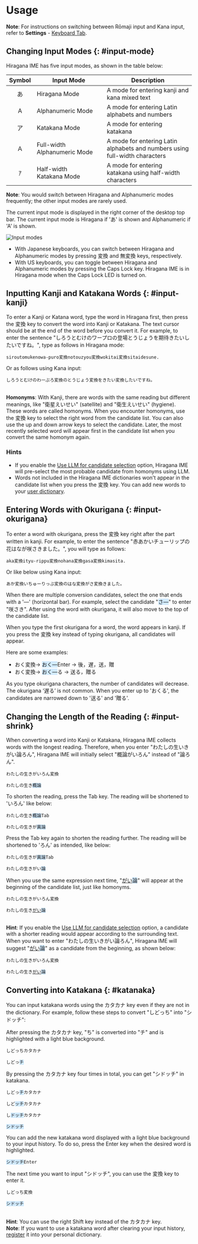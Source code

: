 # Usage

**Note**: For instructions on switching between Rōmaji input and Kana input, refer to **Settings** - [Keyboard Tab](settings.html#layout).

## Changing Input Modes {: #input-mode}

Hiragana IME has five input modes, as shown in the table below:

Symbol | Input Mode | Description
:---:|---|---
あ | Hiragana Mode | A mode for entering kanji and kana mixed text
A | Alphanumeric Mode | A mode for entering Latin alphabets and numbers
ア | Katakana Mode | A mode for entering katakana
Ａ | Full-width <nobr>Alphanumeric Mode</nobr> | A mode for entering Latin alphabets and numbers using full-width characters
ｱ | Half-width <nobr>Katakana Mode</nobr> | A mode for entering katakana using half-width characters

**Note**: You would switch between Hiragana and Alphanumeric modes frequently; the other input modes are rarely used.

The current input mode is displayed in the right corner of the desktop top bar.
The current input mode is Hiragana if 'あ' is shown and Alphanumeric if 'A' is shown.

![Input modes](../input-modes.gif)

- With Japanese keyboards, you can switch between Hiragana and Alphanumeric modes by pressing <span class='key'>変換</span> and <span class='key'>無変換</span> keys, respectively.
- With US keyboards, you can toggle between Hiragana and Alphanumeric modes by pressing the <span class='key'>Caps Lock</span> key. Hiragana IME is in Hiragana mode when the Caps Lock LED is turned on.

## Inputting Kanji and Katakana Words {: #input-kanji}

To enter a Kanji or Katana word, type the word in Hiragana first, then press the <span class='key'>変換</span> key to convert the word into Kanji or Katakana.
The text cursor should be at the end of the word before you convert it.
For example, to enter the sentence "しろうとむけのワープロの￹登場￺とうじょう￻を￹期待￺きたい￻したいですね。", type as follows in Hiragana mode:

<pre><code>siroutomukenowa-puro<span class='key'>変換</span>notouzyou<span class='key'>変換</span>wokitai<span class='key'>変換</span>sitaidesune.
</code></pre>

Or as follows using Kana input:

<pre><code>しろうとむけのわーぷろ<span class='key'>変換</span>のとうじょう<span class='key'>変換</span>をきたい<span class='key'>変換</span>したいですね。
</code></pre>

<br>**Homonyms**: With Kanji, there are words with the same reading but different meanings, like "￹衛星￺えいせい￻" (satellite) and "￹衛生￺えいせい￻" (hygiene).
These words are called homonyms.
When you encounter homonyms, use the <span class='key'>変換</span> key to select the right word from the candidate list.
You can also use the up and down arrow keys to select the candidate.
Later, the most recently selected word will appear first in the candidate list when you convert the same homonym again.

### Hints

- If you enable the [Use LLM for candidate selection](settings.html#llm) option, Hiragana IME will pre-select the most probable candidate from homonyms using LLM.
- Words not included in the Hiragana IME dictionaries won't appear in the candidate list when you press the <span class='key'>変換</span> key.
You can add new words to your [user dictionary](settings.html#dictionary).

## Entering Words with Okurigana {: #input-okurigana}

To enter a word with okurigana, press the <span class='key'>変換</span> key right after the part written in kanji.
For example, to enter the sentence "￹赤￺あか￻いチューリップの￹花￺はな￻が￹咲￺さ￻きました。", you will type as follows:

<pre><code>aka<span class='key'>変換</span>ityu-rippu<span class='key'>変換</span>nohana<span class='key'>変換</span>gasa<span class='key'>変換</span>kimasita.
</code></pre>

Or like below using Kana input:

<pre><code>あか<span class='key'>変換</span>いちゅーりっぷ<span class='key'>変換</span>のはな<span class='key'>変換</span>がさ<span class='key'>変換</span>きました。
</code></pre>

When there are multiple conversion candidates, select the one that ends with a '―' (horizontal bar).
For example, select the candidate "<span style="background-color:#d1eaff">さ―</span>" to enter "￹咲￺さ￻き".
After using the word with okurigana, it will also move to the top of the candidate list.

When you type the first okurigana for a word, the word appears in kanji.
If you press the <span class='key'>変換</span> key instead of typing okurigana, all candidates will appear.

Here are some examples:

- おく<span class='key'>変換</span>→ <span style="background-color:#d1eaff">おく―</span><span class='key'>Enter</span> → 後，遅，送，贈
- おく<span class='key'>変換</span>→ <span style="background-color:#d1eaff">おく―</span><span class='key'>る</span> → 送る，贈る

As you type okurigana characters, the number of candidates will decrease.
The okurigana ‘遅る’ is not common.
When you enter up to 'おくる', the candidates are narrowed down to '送る' and '贈る'.

## Changing the Length of the Reading {: #input-shrink}

When converting a word into Kanji or Katakana, Hiragana IME collects words with the longest reading.
Therefore, when you enter "わたしの￹生￺い￻きがい￹論￺ろん￻", Hiragana IME will initially select "￹概論￺がいろん￻" instead of "￹論￺ろん￻".

<pre><code>わたしの生きがいろん<span class='key'>変換</span></code></pre>
<pre><code>わたしの生き<span style="background-color:#d1eaff">概論</span></code></pre>

To shorten the reading, press the <span class='key'>Tab</span> key. The reading will be shortened to 'いろん' like below:

<pre><code>わたしの生き<span style="background-color:#d1eaff">概論</span><span class='key'>Tab</span></code></pre>
<pre><code>わたしの生きが<span style="background-color:#d1eaff">異論</span></code></pre>

Press the <span class='key'>Tab</span> key again to shorten the reading further.
The reading will be shortened to 'ろん' as intended, like below:

<pre><code>わたしの生きが<span style="background-color:#d1eaff">異論</span><span class='key'>Tab</span></code></pre>
<pre><code>わたしの生きがい<span style="background-color:#d1eaff">論</span></code></pre>

When you use the same expression next time, "<u>がい</u><span style="background-color:#d1eaff">論</span>" will appear at the beginning of the candidate list, just like homonyms.

<pre><code>わたしの生きがいろん<span class='key'>変換</span></code></pre>
<pre><code>わたしの生き<u>がい</u><span style="background-color:#d1eaff">論</span></code></pre>

<br>**Hint**: If you enable the [Use LLM for candidate selection](settings.html#llm) option,
a candidate with a shorter reading would appear according to the surrounding text.
When you want to enter "わたしの￹生￺い￻きがい￹論￺ろん￻", Hiragana IME will suggest "<u>がい</u><span style="background-color:#d1eaff">論</span>" as a candidate from the beginning, as shown below:

<pre><code>わたしの生きがいろん<span class='key'>変換</span></code></pre>
<pre><code>わたしの生き<u>がい</u><span style="background-color:#d1eaff">論</span></code></pre>

## Converting into Katakana {: #katanaka}

You can input katakana words using the <span class='key'>カタカナ</span> key even if they are not in the dictionary.
For example, follow these steps to convert "しどっち" into "シドッチ":

After pressing the <span class='key'>カタカナ</span> key, "ち" is converted into "チ" and is highlighted with a light blue background.

<pre><code>しどっち<span class='key'>カタカナ</span></code></pre>
<pre><code>しどっ<span style="background-color:#d1eaff">チ</span></code></pre>

By pressing the <span class='key'>カタカナ</span> key four times in total, you can get "シドッチ" in katakana.

<pre><code>しどっ<span style="background-color:#d1eaff">チ</span><span class='key'>カタカナ</span></code></pre>

<pre><code>しど<span style="background-color:#d1eaff">ッチ</span><span class='key'>カタカナ</span></code></pre>

<pre><code>し<span style="background-color:#d1eaff">ドッチ</span><span class='key'>カタカナ</span></code></pre>

<pre><code><span style="background-color:#d1eaff">シドッチ</span></code></pre>

You can add the new katakana word displayed with a light blue background to your input history. To do so, press the <span class='key'>Enter</span> key when the desired word is highlighted.

<pre><code><span style="background-color:#d1eaff">シドッチ</span><span class='key'>Enter</span></code></pre>

The next time you want to input "シドッチ", you can use the <span class='key'>変換</span> key to enter it.

<pre><code>しどっち<span class='key'>変換</span></code></pre>
<pre><code><span style="background-color:#d1eaff">シドッチ<span></code></pre>

<br>**Hint**: You can use the right <span class='key'>Shift</span> key instead of the <span class='key'>カタカナ</span> key.
<br>**Note**: If you want to use a katakana word after clearing your input history, [register](settings.html#dictionary) it into your personal dictionary.
